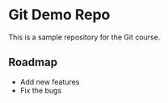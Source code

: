 # Git Demo Repo
This is a sample repository for the Git course.

## Roadmap
* Add new features
* Fix the bugs
